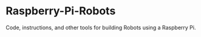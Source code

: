 Raspberry-Pi-Robots
===================

Code, instructions, and other tools for building Robots using a Raspberry Pi.
